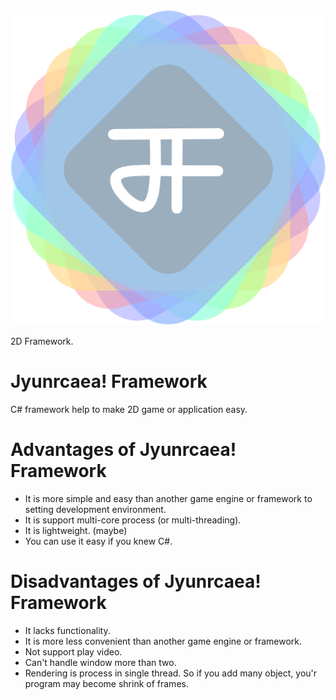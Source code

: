 <div align="center">
	<img src='Jyunrcaea/Jyunrcaea!FrameworkIcon.png' alt='Jyunrcaea! Framework Icon'>
</div>

2D Framework.

# Jyunrcaea! Framework
C# framework help to make 2D game or application easy.

# Advantages of Jyunrcaea! Framework
* It is more simple and easy than another game engine or framework to setting development environment.
* It is support multi-core process (or multi-threading).
* It is lightweight. (maybe)
* You can use it easy if you knew C#.

# Disadvantages of Jyunrcaea! Framework
* It lacks functionality.
* It is more less convenient than another game engine or framework.
* Not support play video.
* Can't handle window more than two.
* Rendering is process in single thread. So if you add many object, you'r program may become shrink of frames.

